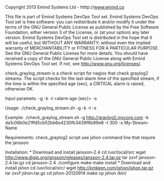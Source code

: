 Copyright 2013 Emind Systems Ltd - htttp://www.emind.co

This file is part of Emind Systems DevOps Tool set.
Emind Systems DevOps Tool set is free software: you can redistribute it and/or modify it under the terms of the GNU General Public License as published by the Free Software Foundation, either version 3 of the License, or (at your option) any later version.
Emind Systems DevOps Tool set is distributed in the hope that it will be useful, but WITHOUT ANY WARRANTY; without even the implied warranty of MERCHANTABILITY or FITNESS FOR A PARTICULAR PURPOSE. See the GNU General Public License for more details.
You should have received a copy of the GNU General Public License along with Emind Systems DevOps Tool set. If not, see http://www.gnu.org/licenses/.

check_graylog_stream is a check script for nagios that check graylog2 streams.
The script checks for the last-alarm time of the specified stream, if the time is within the specified age (sec), a CRITICAL alarm is raised, otherwise OK.

Input paramets:
-g <graylog server url>
-k <graylog api_key>
-t <alarm age (sec)>
-s <stream name>

Usage:
	./check_graylog_stream.sh -g <graylog server url> -k <graylog api_key> -t <alarm age> -s <stream name>

Example:
	./check_graylog_stream.sh -g http://graylog2.mycorp.com -k da1c06b0e21ffd5cb52bb6e4230fb3439f6b99e8 -t 300 -s My-Stream-Name

Requirements:
	check_graylog2 script use jshon command line that require the jansson

Installation:
	* Download and install jansson-2.4
		cd /usr/local/src
		wget http://www.digip.org/jansson/releases/jansson-2.4.tar.gz
		tar zxvf jansson-2.4.tar.gz
		cd jansson-2.4
		./configure
		make
		make install
	* Download and install jshon
		cd /usr/local/src/
		wget http://kmkeen.com/jshon/jshon.tar.gz
		tar zxvf jshon.tar.gz
		cd jshon-20120914
		make
		cp jshon /bin/
